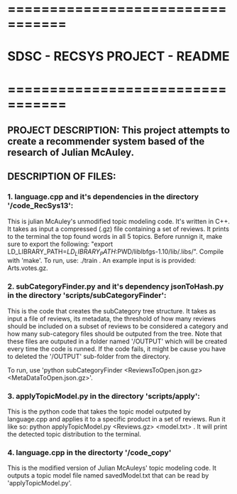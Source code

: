 # ================================= 
# SDSC - RECSYS PROJECT - README
# =================================

## PROJECT DESCRIPTION: This project attempts to create a recommender system based of the research of Julian McAuley.

## DESCRIPTION OF FILES:

### 1. language.cpp and it's dependencies in the directory '/code_RecSys13':
This is julian McAuley's unmodified topic modeling code. It's written in C++. It takes as input a compressed (.gz) file containing
a set of reviews. It prints to the terminal the top found words in all 5 topics. Before runnign it, make sure to export the following:
"export LD_LIBRARY_PATH=$LD_LIBRARY_PATH:$PWD/liblbfgs-1.10/lib/.libs/". Compile with 'make'. To run, use: ./train <inputFile>. 
An example input is is provided: Arts.votes.gz.

### 2. subCategoryFinder.py and it's dependency jsonToHash.py in the directory 'scripts/subCategoryFinder':
This is the code that creates the subCategory tree structure. It takes as input a file of reviews, its metadata, the threshold of
how many reviews should be included on a subset of reviews to be considered a category and how many sub-category files should be outputed from
the tree. Note that these files are outputed in a folder named '/OUTPUT' which will be created every time the code is runned. If the code fails,
it might be cause you have to deleted the '/OUTPUT' sub-folder from the directory. 

To run, use 'python subCategoryFinder <ReviewsToOpen.json.gz> <CategoryThreshold> <HowManyReviewFilesToOutput> <MetaDataToOpen.json.gz>'.

### 3. applyTopicModel.py in the directory 'scripts/apply':
This is the python code that takes the topic model outputed by language.cpp and applies it to a specific product in a set of
reviews. Run it like so: python applyTopicModel.py <Reviews.gz> <model.txt> . It will print the detected topic distribution
to the terminal.

### 4. language.cpp in the directorty '/code_copy'
This is the modified version of Julian McAuleys' topic modeling code. It outputs a topic model file named savedModel.txt that
can be read by 'applyTopicModel.py'.
